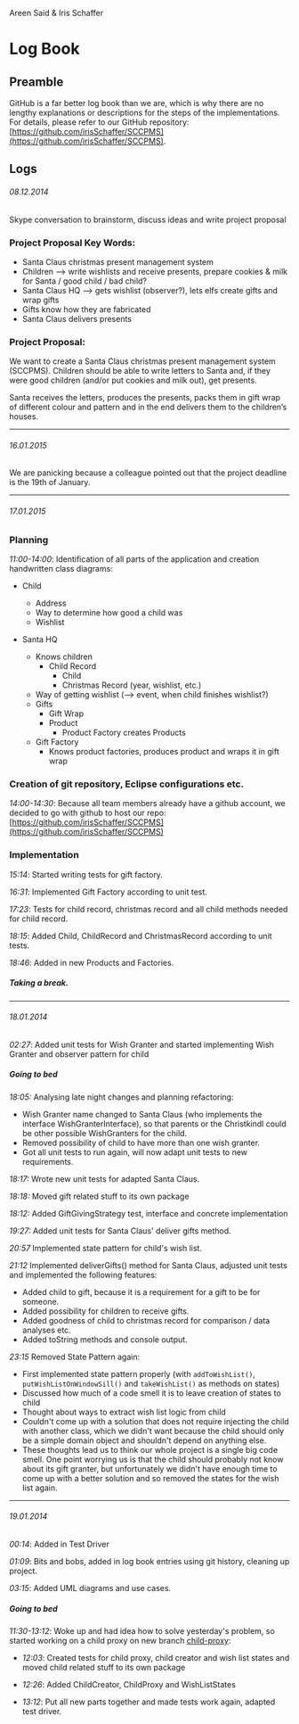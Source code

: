 Areen Said & Iris Schaffer


# Log Book

## Preamble
GitHub is a far better log book than we are, which is why there are no lengthy explanations or descriptions for the steps of the implementations. For details, please refer to our GitHub repository: [https://github.com/irisSchaffer/SCCPMS](https://github.com/irisSchaffer/SCCPMS).

## Logs

###### 08.12.2014

Skype conversation to brainstorm, discuss ideas and write project proposal

### Project Proposal Key Words:

- Santa Claus christmas present management system
- Children —> write wishlists and receive presents, prepare cookies & milk for Santa / good child / bad child?
- Santa Claus HQ —> gets wishlist (observer?), lets elfs create gifts and wrap gifts
- Gifts know how they are fabricated
- Santa Claus delivers presents

### Project Proposal:

We want to create a Santa Claus christmas present management system (SCCPMS). Children should be able to write letters to Santa and, if they were good children (and/or put cookies and milk out), get presents.
Santa receives the letters, produces the presents, packs them in gift wrap of different colour and pattern and in the end delivers them to the children’s houses.

---

###### 16.01.2015

We are panicking because a colleague pointed out that the project deadline is the 19th of January.

---

###### 17.01.2015

### Planning

*11:00-14:00*: Identification of all parts of the application and creation handwritten class diagrams:

- Child
	- Address
	- Way to determine how good a child was
	- Wishlist

- Santa HQ
	- Knows children
		- Child Record
			- Child
			- Christmas Record (year, wishlist, etc.)
	- Way of getting wishlist (—> event, when child finishes wishlist?)
	- Gifts
		- Gift Wrap
		- Product
			- Product Factory creates Products
	- Gift Factory
		- Knows product factories, produces product and wraps it in gift wrap

### Creation of git repository, Eclipse configurations etc.
*14:00-14:30*: Because all team members already have a github account, we decided to go with github to host our repo: [https://github.com/irisSchaffer/SCCPMS](https://github.com/irisSchaffer/SCCPMS)

### Implementation
*15:14*: Started writing tests for gift factory.

*16:31*: Implemented Gift Factory according to unit test.

*17:23*: Tests for child record, christmas record and all child methods needed for child record.

*18:15*: Added Child, ChildRecord and ChristmasRecord according to unit tests.

*18:46*: Added in new Products and Factories.

##### *Taking a break.* 

---

###### 18.01.2014

*02:27*: Added unit tests for Wish Granter and started implementing Wish Granter and observer pattern for child

##### *Going to bed*

*18:05:* Analysing late night changes and planning refactoring:

- Wish Granter name changed to Santa Claus (who implements the interface WishGranterInterface), so that parents or the Christkindl could be other
possible WishGranters for the child.
- Removed possibility of child to have more than one wish granter.
- Got all unit tests to run again, will now adapt unit tests to new
requirements.

*18:17:* Wrote new unit tests for adapted Santa Claus.

*18:18:* Moved gift related stuff to its own package

*18:12:* Added GiftGivingStrategy test, interface and concrete implementation

*19:27:* Added unit tests for Santa Claus' deliver gifts method.

*20:57* Implemented state pattern for child's wish list.

*21:12* Implemented deliverGifts() method for Santa Claus, adjusted unit tests and implemented the following features:

- Added child to gift, because it is a requirement for a gift to be for
someone.
- Added possibility for children to receive gifts.
- Added goodness of child to christmas record for comparison / data
analyses etc.
- Added toString methods and console output.

*23:15* Removed State Pattern again:

- First implemented state pattern properly (with `addToWishList()`, `putWishListOnWindowSill()` and `takeWishList()` as methods on states)
- Discussed how much of a code smell it is to leave creation of states to child
- Thought about ways to extract wish list logic from child
- Couldn't come up with a solution that does not require injecting the child with another class, which we didn't want because the child should only be a simple domain object and shouldn't depend on anything else.
- These thoughts lead us to think our whole project is a single big code smell. One point worrying us is that the child should probably not know about its gift granter, but unfortunately we didn't have enough time to come up with a better solution and so removed the states for the wish list again.

---

###### 19.01.2014

*00:14*: Added in Test Driver

*01:09*: Bits and bobs, added in log book entries using git history, cleaning up project.

*03:15*: Added UML diagrams and use cases.

##### *Going to bed*

*11:30-13:12*: Woke up and had idea how to solve yesterday's problem, so started working on a child proxy on new branch [child-proxy](https://github.com/irisSchaffer/SCCPMS/tree/child-proxy):

- *12:03*: Created tests for child proxy, child creator and wish list states and moved child related stuff to its own package

- *12:26*: Added ChildCreator, ChildProxy and WishListStates

- *13:12*: Put all new parts together and made tests work again, adapted test driver.


